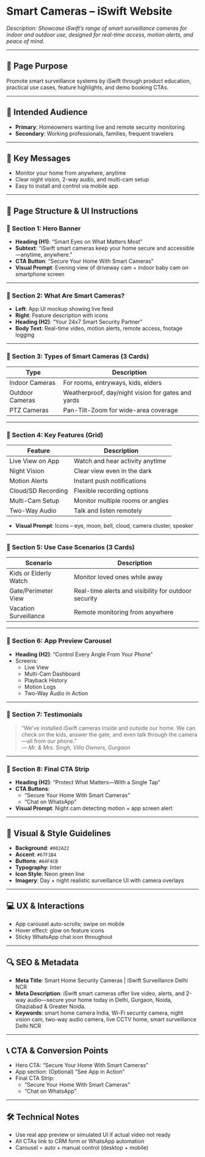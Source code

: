 # Smart Cameras – iSwift Website

_Description: Showcase iSwift’s range of smart surveillance cameras for indoor and outdoor use, designed for real-time access, motion alerts, and peace of mind._

---

## 🎯 Page Purpose

Promote smart surveillance systems by iSwift through product education, practical use cases, feature highlights, and demo booking CTAs.

---

## 👥 Intended Audience

- **Primary**: Homeowners wanting live and remote security monitoring
- **Secondary**: Working professionals, families, frequent travelers

---

## 🔑 Key Messages

- Monitor your home from anywhere, anytime
- Clear night vision, 2-way audio, and multi-cam setup
- Easy to install and control via mobile app

---

## 🧱 Page Structure & UI Instructions

### 🔹 Section 1: Hero Banner

- **Heading (H1)**: “Smart Eyes on What Matters Most”
- **Subtext**: “iSwift smart cameras keep your home secure and accessible—anytime, anywhere.”
- **CTA Button**: “Secure Your Home With Smart Cameras”
- **Visual Prompt**: Evening view of driveway cam + indoor baby cam on smartphone screen

---

### 🔹 Section 2: What Are Smart Cameras?

- **Left**: App UI mockup showing live feed
- **Right**: Feature description with icons
- **Heading (H2)**: “Your 24x7 Smart Security Partner”
- **Body Text**: Real-time video, motion alerts, remote access, footage logging

---

### 🔹 Section 3: Types of Smart Cameras (3 Cards)

| Type            | Description                                                |
|------------------|------------------------------------------------------------|
| Indoor Cameras   | For rooms, entryways, kids, elders                        |
| Outdoor Cameras  | Weatherproof, day/night vision for gates and yards        |
| PTZ Cameras      | Pan-Tilt-Zoom for wide-area coverage                      |

---

### 🔹 Section 4: Key Features (Grid)

| Feature              | Description                                              |
|----------------------|----------------------------------------------------------|
| Live View on App     | Watch and hear activity anytime                          |
| Night Vision         | Clear view even in the dark                              |
| Motion Alerts        | Instant push notifications                               |
| Cloud/SD Recording   | Flexible recording options                               |
| Multi-Cam Setup      | Monitor multiple rooms or angles                         |
| Two-Way Audio        | Talk and listen remotely                                 |

- **Visual Prompt**: Icons – eye, moon, bell, cloud, camera cluster, speaker

---

### 🔹 Section 5: Use Case Scenarios (3 Cards)

| Scenario               | Description                                               |
|------------------------|-----------------------------------------------------------|
| Kids or Elderly Watch  | Monitor loved ones while away                             |
| Gate/Perimeter View    | Real-time alerts and visibility for outdoor security      |
| Vacation Surveillance  | Remote monitoring from anywhere                           |

---

### 🔹 Section 6: App Preview Carousel

- **Heading (H2)**: “Control Every Angle From Your Phone”
- Screens:
  - Live View
  - Multi-Cam Dashboard
  - Playback History
  - Motion Logs
  - Two-Way Audio in Action

---

### 🔹 Section 7: Testimonials

> “We’ve installed iSwift cameras inside and outside our home. We can check on the kids, answer the gate, and even talk through the camera—all from our phone.”  
— *Mr. & Mrs. Singh, Villa Owners, Gurgaon*

---

### 🔹 Section 8: Final CTA Strip

- **Heading (H2)**: “Protect What Matters—With a Single Tap”
- **CTA Buttons**:
  - “Secure Your Home With Smart Cameras”
  - “Chat on WhatsApp”
- **Visual Prompt**: Night cam detecting motion + app screen alert

---

## 🎨 Visual & Style Guidelines

- **Background**: `#002A22`
- **Accent**: `#67F1B4`
- **Buttons**: `#A4F4CB`
- **Typography**: Inter
- **Icon Style**: Neon green line
- **Imagery**: Day + night realistic surveillance UI with camera overlays

---

## 💻 UX & Interactions

- App carousel auto-scrolls; swipe on mobile
- Hover effect: glow on feature icons
- Sticky WhatsApp chat icon throughout

---

## 🔍 SEO & Metadata

- **Meta Title**: Smart Home Security Cameras | iSwift Surveillance Delhi NCR
- **Meta Description**: iSwift smart cameras offer live video, alerts, and 2-way audio—secure your home today in Delhi, Gurgaon, Noida, Ghaziabad & Greater Noida.
- **Keywords**: smart home camera India, Wi-Fi security camera, night vision cam, two-way audio camera, live CCTV home, smart surveillance Delhi NCR

---

## 📞 CTA & Conversion Points

- Hero CTA: “Secure Your Home With Smart Cameras”
- App section: (Optional) “See App in Action”
- Final CTA Strip:
  - “Secure Your Home With Smart Cameras”
  - “Chat on WhatsApp”

---

## 🛠 Technical Notes

- Use real app preview or simulated UI if actual video not ready
- All CTAs link to CRM form or WhatsApp automation
- Carousel = auto + manual control (desktop + mobile)
